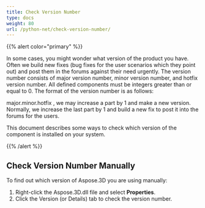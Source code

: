 ```yaml
---
title: Check Version Number
type: docs
weight: 80
url: /python-net/check-version-number/
---
```


{{% alert color="primary" %}}

In some cases, you might wonder what version of the product you have. Often we build new fixes (bug fixes for the user scenarios which they point out) and post them in the forums against their need urgently. The version number consists of major version number, minor version number, and hotfix version number. All defined components must be integers greater than or equal to 0. The format of the version number is as follows:

major.minor.hotfix , we may increase a part by 1 and make a new version. Normally, we increase the last part by 1 and build a new fix to post it into the forums for the users.

This document describes some ways to check which version of the component is installed on your system.

{{% /alert %}}

## **Check Version Number Manually**

To find out which version of Aspose.3D you are using manually:

1. Right-click the Aspose.3D.dll file and select **Properties**.
1. Click the Version (or Details) tab to check the version number.
